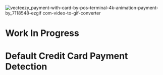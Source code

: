 
![vecteezy_payment-with-card-by-pos-terminal-4k-animation-payment-by_7118548-ezgif com-video-to-gif-converter](https://github.com/user-attachments/assets/6d2e493f-b985-4fc0-99c2-f6fa94a75161)

# Work In Progress
# Default Credit Card Payment Detection 
